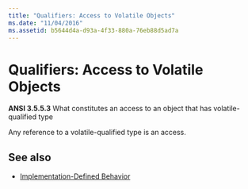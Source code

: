 ```yaml
---
title: "Qualifiers: Access to Volatile Objects"
ms.date: "11/04/2016"
ms.assetid: b5644d4a-d93a-4f33-880a-76eb88d5ad7a
---
```

# Qualifiers: Access to Volatile Objects

**ANSI 3.5.5.3** What constitutes an access to an object that has volatile-qualified type

Any reference to a volatile-qualified type is an access.

## See also

- [Implementation-Defined Behavior](../c-language/implementation-defined-behavior.md)
